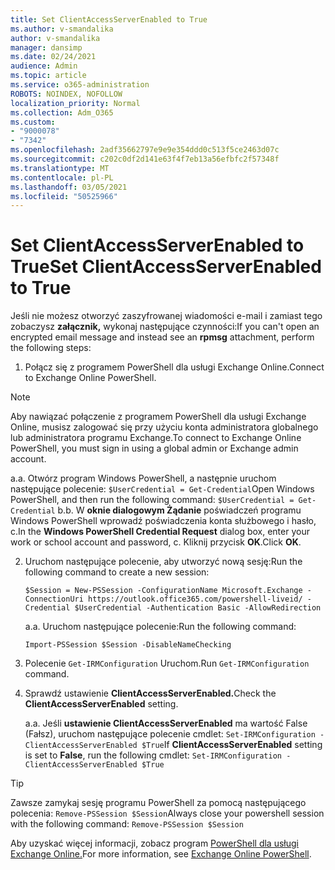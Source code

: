 ```yaml
---
title: Set ClientAccessServerEnabled to True
ms.author: v-smandalika
author: v-smandalika
manager: dansimp
ms.date: 02/24/2021
audience: Admin
ms.topic: article
ms.service: o365-administration
ROBOTS: NOINDEX, NOFOLLOW
localization_priority: Normal
ms.collection: Adm_O365
ms.custom:
- "9000078"
- "7342"
ms.openlocfilehash: 2adf35662797e9e9e354ddd0c513f5ce2463d07c
ms.sourcegitcommit: c202c0df2d141e63f4f7eb13a56efbfc2f57348f
ms.translationtype: MT
ms.contentlocale: pl-PL
ms.lasthandoff: 03/05/2021
ms.locfileid: "50525966"
---
```

# <a name="set-clientaccessserverenabled-to-true"></a><span data-ttu-id="2c48b-102">Set ClientAccessServerEnabled to True</span><span class="sxs-lookup"><span data-stu-id="2c48b-102">Set ClientAccessServerEnabled to True</span></span>

<span data-ttu-id="2c48b-103">Jeśli nie możesz otworzyć zaszyfrowanej wiadomości e-mail i zamiast tego zobaczysz **załącznik,** wykonaj następujące czynności:</span><span class="sxs-lookup"><span data-stu-id="2c48b-103">If you can't open an encrypted email message and instead see an **rpmsg** attachment, perform the following steps:</span></span>

1. <span data-ttu-id="2c48b-104">Połącz się z programem PowerShell dla usługi Exchange Online.</span><span class="sxs-lookup"><span data-stu-id="2c48b-104">Connect to Exchange Online PowerShell.</span></span>

> [!NOTE]
> <span data-ttu-id="2c48b-105">Aby nawiązać połączenie z programem PowerShell dla usługi Exchange Online, musisz zalogować się przy użyciu konta administratora globalnego lub administratora programu Exchange.</span><span class="sxs-lookup"><span data-stu-id="2c48b-105">To connect to Exchange Online PowerShell, you must sign in using a global admin or Exchange admin account.</span></span>

   <span data-ttu-id="2c48b-106">a.</span><span class="sxs-lookup"><span data-stu-id="2c48b-106">a.</span></span> <span data-ttu-id="2c48b-107">Otwórz program Windows PowerShell, a następnie uruchom następujące polecenie: `$UserCredential = Get-Credential`</span><span class="sxs-lookup"><span data-stu-id="2c48b-107">Open Windows PowerShell, and then run the following command: `$UserCredential = Get-Credential`</span></span>
<span data-ttu-id="2c48b-108">b.</span><span class="sxs-lookup"><span data-stu-id="2c48b-108">b.</span></span> <span data-ttu-id="2c48b-109">W **oknie dialogowym Żądanie** poświadczeń programu Windows PowerShell wprowadź poświadczenia konta służbowego i hasło, c.</span><span class="sxs-lookup"><span data-stu-id="2c48b-109">In the **Windows PowerShell Credential Request** dialog box, enter your work or school account and password, c.</span></span> <span data-ttu-id="2c48b-110">Kliknij przycisk **OK**.</span><span class="sxs-lookup"><span data-stu-id="2c48b-110">Click **OK**.</span></span> 

2. <span data-ttu-id="2c48b-111">Uruchom następujące polecenie, aby utworzyć nową sesję:</span><span class="sxs-lookup"><span data-stu-id="2c48b-111">Run the following command to create a new session:</span></span>

    `$Session = New-PSSession -ConfigurationName Microsoft.Exchange -ConnectionUri https://outlook.office365.com/powershell-liveid/ -Credential $UserCredential -Authentication Basic -AllowRedirection`

    <span data-ttu-id="2c48b-112">a.</span><span class="sxs-lookup"><span data-stu-id="2c48b-112">a.</span></span> <span data-ttu-id="2c48b-113">Uruchom następujące polecenie:</span><span class="sxs-lookup"><span data-stu-id="2c48b-113">Run the following command:</span></span>
    
    `Import-PSSession $Session -DisableNameChecking`

3. <span data-ttu-id="2c48b-114">Polecenie `Get-IRMConfiguration` Uruchom.</span><span class="sxs-lookup"><span data-stu-id="2c48b-114">Run `Get-IRMConfiguration` command.</span></span>

4. <span data-ttu-id="2c48b-115">Sprawdź ustawienie **ClientAccessServerEnabled.**</span><span class="sxs-lookup"><span data-stu-id="2c48b-115">Check the **ClientAccessServerEnabled** setting.</span></span> 

    <span data-ttu-id="2c48b-116">a.</span><span class="sxs-lookup"><span data-stu-id="2c48b-116">a.</span></span> <span data-ttu-id="2c48b-117">Jeśli **ustawienie ClientAccessServerEnabled** ma wartość False (Fałsz), uruchom następujące polecenie cmdlet: `Set-IRMConfiguration -ClientAccessServerEnabled $True`</span><span class="sxs-lookup"><span data-stu-id="2c48b-117">If **ClientAccessServerEnabled** setting is set to **False**, run the following cmdlet: `Set-IRMConfiguration -ClientAccessServerEnabled $True`</span></span>

> [!TIP]
> <span data-ttu-id="2c48b-118">Zawsze zamykaj sesję programu PowerShell za pomocą następującego polecenia: `Remove-PSSession $Session`</span><span class="sxs-lookup"><span data-stu-id="2c48b-118">Always close your powershell session with the following command: `Remove-PSSession $Session`</span></span>

<span data-ttu-id="2c48b-119">Aby uzyskać więcej informacji, zobacz program [PowerShell dla usługi Exchange Online.](https://docs.microsoft.com/powershell/exchange/connect-to-exchange-online-powershell)</span><span class="sxs-lookup"><span data-stu-id="2c48b-119">For more information, see [Exchange Online PowerShell](https://docs.microsoft.com/powershell/exchange/connect-to-exchange-online-powershell).</span></span>

